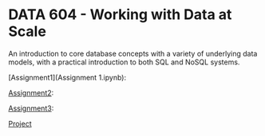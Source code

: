# DATA 604 - Working with Data at Scale
An introduction to core database concepts with a variety of underlying data models, with a practical introduction to both SQL and NoSQL systems.

[Assignment1](Assignment 1.ipynb): 


[Assignment2](Assignment-2.ipynb): 


[Assignment3](Assignment-3.ipynb): 

  
[Project](DATA_603_final_project.md)
